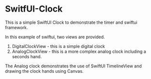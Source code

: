 # SwitfUI-Clock
This is a simple SwiftUI Clock to demonstrate the timer and swiftui framework.

In this example of swiftui, two views are provided. 
1. DigitalClockView - this is a simple digital clock
2. AnalogClockView - this is a more complex analog clock including a seconds hand.

The Analog clock demonstrates the use of SwiftUI TimelineView and drawing the clock hands using Canvas.

